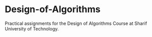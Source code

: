 # Design-of-Algorithms
Practical assignments for the Design of Algorithms Course at Sharif University of Technology.

